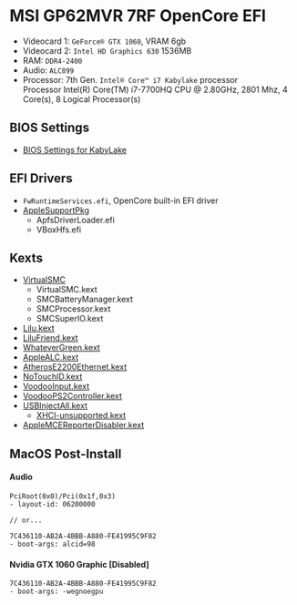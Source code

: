 # MSI GP62MVR 7RF OpenCore EFI
- Videocard 1: `GeForce® GTX 1060`, VRAM 6gb
- Videocard 2: `Intel HD Graphics 630` 1536MB
- RAM: `DDR4-2400`
- Audio: `ALC899`
- Processor: 7th Gen. `Intel® Core™ i7 Kabylake` processor  
  Processor Intel(R) Core(TM) i7-7700HQ CPU @ 2.80GHz, 2801 Mhz, 4 Core(s), 8 Logical Processor(s)
  
## BIOS Settings
- [BIOS Settings for KabyLake](https://khronokernel-2.gitbook.io/opencore-vanilla-desktop-guide/intel-config.plist/kaby-lake#intel-bios-settings)

## EFI Drivers
- `FwRuntimeServices.efi`, OpenCore built-in EFI driver
- [AppleSupportPkg](https://github.com/acidanthera/AppleSupportPkg)
  - ApfsDriverLoader.efi
  - VBoxHfs.efi

## Kexts
- [VirtualSMC](https://github.com/acidanthera/VirtualSMC)
  - VirtualSMC.kext
  - SMCBatteryManager.kext
  - SMCProcessor.kext
  - SMCSuperIO.kext
- [Lilu.kext](https://github.com/acidanthera/Lilu)
- [LiluFriend.kext](https://github.com/PMheart/LiluFriend)
- [WhateverGreen.kext](https://github.com/acidanthera/WhateverGreen)
- [AppleALC.kext](https://github.com/acidanthera/AppleALC)
- [AtherosE2200Ethernet.kext](https://github.com/Mieze/AtherosE2200Ethernet)
- [NoTouchID.kext](https://github.com/al3xtjames/NoTouchID)
- [VoodooInput.kext](https://github.com/acidanthera/VoodooInput)
- [VoodooPS2Controller.kext](https://bitbucket.org/RehabMan/os-x-voodoo-ps2-controller/downloads/)
- [USBInjectAll.kext](https://bitbucket.org/RehabMan/os-x-usb-inject-all/downloads/)
  - [XHCI-unsupported.kext](https://github.com/RehabMan/OS-X-USB-Inject-All)
- [AppleMCEReporterDisabler.kext](https://github.com/acidanthera/bugtracker/files/3703498/AppleMCEReporterDisabler.kext.zip)

## MacOS Post-Install

#### Audio
```
PciRoot(0x0)/Pci(0x1f,0x3)
- layout-id: 06200000

// or...

7C436110-AB2A-4BBB-A880-FE41995C9F82
- boot-args: alcid=98
```

#### Nvidia GTX 1060 Graphic [Disabled]
```
7C436110-AB2A-4BBB-A880-FE41995C9F82
- boot-args: -wegnoegpu
```

